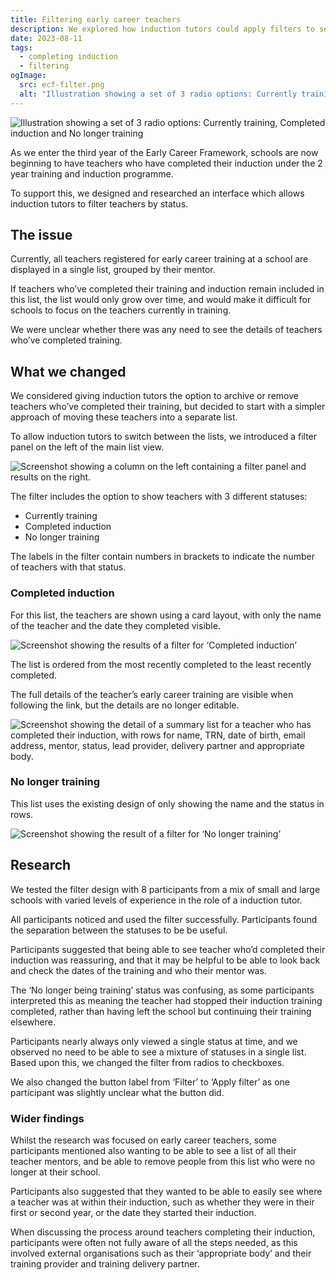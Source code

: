 ```yaml
---
title: Filtering early career teachers
description: We explored how induction tutors could apply filters to see early career teachers who’ve completed induction, or who were no longer training.
date: 2023-08-11
tags:
  - completing induction
  - filtering
ogImage:
  src: ecf-filter.png
  alt: "Illustration showing a set of 3 radio options: Currently training, Completed induction and No longer training"
---
```


![Illustration showing a set of 3 radio options: Currently training, Completed induction and No longer training](ecf-filter.png)

As we enter the third year of the Early Career Framework, schools are now beginning to have teachers who have completed their induction under the 2 year training and induction programme.

To support this, we designed and researched an interface which allows induction tutors to filter teachers by status.

## The issue

Currently, all teachers registered for early career training at a school are displayed in a single list, grouped by their mentor.

If teachers who’ve completed their training and induction remain included in this list, the list would only grow over time, and would make it difficult for schools to focus on the teachers currently in training.

We were unclear whether there was any need to see the details of teachers who’ve completed training.

## What we changed

We considered giving induction tutors the option to archive or remove teachers who’ve completed their training, but decided to start with a simpler approach of moving these teachers into a separate list.

To allow induction tutors to switch between the lists, we introduced a filter panel on the left of the main list view.

![Screenshot showing a column on the left containing a filter panel and results on the right.](currently-training.png)

The filter includes the option to show teachers with 3 different statuses:

* Currently training
* Completed induction
* No longer training

The labels in the filter contain numbers in brackets to indicate the number of teachers with that status.

### Completed induction

For this list, the teachers are shown using a card layout, with only the name of the teacher and the date they completed visible.

![Screenshot showing the results of a filter for ‘Completed induction’](completed-induction.png)

The list is ordered from the most recently completed to the least recently completed.

The full details of the teacher’s early career training are visible when following the link, but the details are no longer editable.

![Screenshot showing the detail of a summary list for a teacher who has completed their induction, with rows for name, TRN, date of birth, email address, mentor, status, lead provider, delivery partner and appropriate body.](completed-induction-detail.png)

### No longer training

This list uses the existing design of only showing the name and the status in rows.

![Screenshot showing the result of a filter for ‘No longer training’](no-longer-being-trained.png)

## Research

We tested the filter design with 8 participants from a mix of small and large schools with varied levels of experience in the role of a induction tutor.

All participants noticed and used the filter successfully. Participants found the separation between the statuses to be be useful.

Participants suggested that being able to see teacher who’d completed their induction was reassuring, and that it may be helpful to be able to look back and check the dates of the training and who their mentor was.

The ‘No longer being training’ status was confusing, as some participants interpreted this as meaning the teacher had stopped their induction training completed, rather than having left the school but continuing their training elsewhere.

Participants nearly always only viewed a single status at time, and we observed no need to be able to see a mixture of statuses in a single list. Based upon this, we changed the filter from radios to checkboxes.

We also changed the button label from ‘Filter’ to ‘Apply filter’ as one participant was slightly unclear what the button did.

### Wider findings

Whilst the research was focused on early career teachers, some participants mentioned also wanting to be able to see a list of all their teacher mentors, and be able to remove people from this list who were no longer at their school.

Participants also suggested that they wanted to be able to easily see where a teacher was at within their induction, such as whether they were in their first or second year, or the date they started their induction.

When discussing the process around teachers completing their induction, participants were often not fully aware of all the steps needed, as this involved external organisations such as their ‘appropriate body’ and their training provider and training delivery partner.


